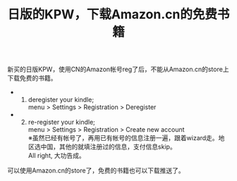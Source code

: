 ﻿---
layout: post
title: 日版的KPW，下载Amazon.cn的免费书籍
categories: IT
tags: kindle
---

新买的日版KPW，使用CN的Amazon帐号reg了后，不能从Amazon.cn的store上下载免费的书籍。

+ 1. deregister your kindle;  
menu > Settings > Registration > Deregister
+ 2. re-register your kindle;  
menu > Settings > Registration > Create new account  
※虽然已经有帐号了，再用已有帐号的信息注册一遍，跟着wizard走。地区选中国，其他的就填注册过的信息，支付信息skip。  
All right, 大功告成。

可以使用Amazon.cn的store了，免费的书籍也可以下载推送了。

